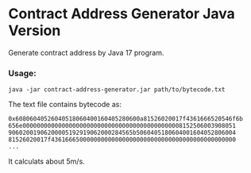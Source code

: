# Contract Address Generator Java Version

Generate contract address by Java 17 program.

### Usage:

```
java -jar contract-address-generator.jar path/to/bytecode.txt
```

The text file contains bytecode as:

```
0x60806040526040518060400160405280600a81526020017f4361666520546f6b
656e000000000000000000000000000000000000000000008152506003908051
90602001906200005192919062000284565b5060405180604001604052806004
81526020017f4361666500000000000000000000000000000000000000000000
...
```

It calculats about 5m/s.
